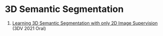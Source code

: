 # 3D Semantic Segmentation
1. [Learning 3D Semantic Segmentation with only 2D Image Supervision](https://arxiv.org/abs/2110.11325) (3DV 2021 Oral)


